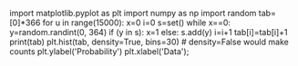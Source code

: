 import matplotlib.pyplot as plt
import numpy as np
import random
tab=[0]*366
for u in range(15000):
	x=0
	i=0
	s=set()
	while x==0:
		y=random.randint(0, 364)
		if (y in s):
			x=1
		else:
			s.add(y)
			i=i+1
	tab[i]=tab[i]+1
print(tab)
plt.hist(tab, density=True, bins=30)  # density=False would make counts
plt.ylabel('Probability')
plt.xlabel('Data');
